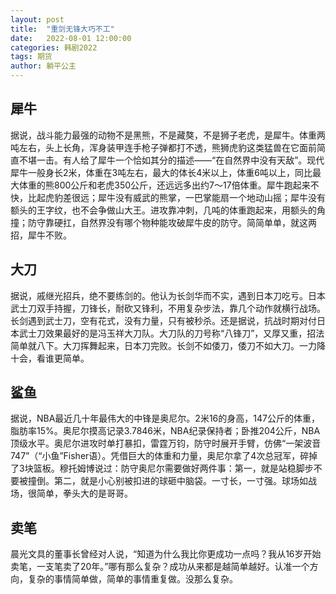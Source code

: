 ```yaml
---
layout: post
title:  "重剑无锋大巧不工"
date:   2022-08-01 12:00:00
categories: 韩剧2022
tags: 期货
author: 躺平公主
---
```


## 犀牛
据说，战斗能力最强的动物不是黑熊，不是藏獒，不是狮子老虎，是犀牛。体重两吨左右，头上长角，浑身装甲连手枪子弹都打不透，熊狮虎豹这类猛兽在它面前简直不堪一击。有人给了犀牛一个恰如其分的描述——“在自然界中没有天敌”。现代犀牛一般身长2米，体重在3吨左右，最大的体长4米以上，体重6吨以上，同比最大体重的熊800公斤和老虎350公斤，还远远多出约7～17倍体重。犀牛跑起来不快，比起虎豹差很远；犀牛没有威武的熊掌，一巴掌能扇一个地动山摇；犀牛没有额头的王字纹，也不会争做山大王。进攻靠冲刺，几吨的体重跑起来，用额头的角撞；防守靠硬扛，自然界没有哪个物种能攻破犀牛皮的防守。简简单单，就这两招，犀牛不败。
## 大刀
据说，戚继光招兵，绝不要练剑的。他认为长剑华而不实，遇到日本刀吃亏。日本武士刀双手持握，刀锋长，耐砍又锋利，不用复杂步法，靠几个动作就横行战场。长剑遇到武士刀，空有花式，没有力量，只有被秒杀。还是据说，抗战时期对付日本武士刀效果最好的是冯玉祥大刀队。大刀队的刀号称“八锋刀”，又厚又重，招法简单就八下。大刀挥舞起来，日本刀完败。长剑不如倭刀，倭刀不如大刀。一力降十会，看谁更简单。
## 鲨鱼
据说，NBA最近几十年最伟大的中锋是奥尼尔。2米16的身高，147公斤的体重，脂肪率15%。奥尼尔摸高记录3.7846米，NBA纪录保持者；卧推204公斤，NBA顶级水平。奥尼尔进攻时单打暴扣，雷霆万钧，防守时展开手臂，仿佛“一架波音747”（“小鱼”Fisher语）。凭借巨大的体重和力量，奥尼尔拿了4次总冠军，碎掉了3块篮板。穆托姆博说过：防守奥尼尔需要做好两件事：第一，就是站稳脚步不要被撞倒。第二，就是小心别被扣进的球砸中脑袋。一寸长，一寸强。球场如战场，很简单，拳头大的是哥哥。
## 卖笔
晨光文具的董事长曾经对人说，“知道为什么我比你更成功一点吗？我从16岁开始卖笔，一支笔卖了20年。”哪有那么复杂？成功从来都是越简单越好。认准一个方向，复杂的事情简单做，简单的事情重复做。没那么复杂。
